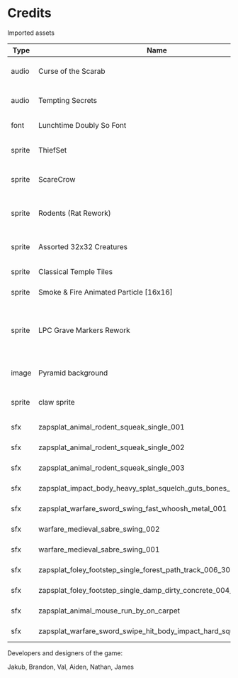 # Credits

Imported assets

| Type | Name | Author | URL | In-Game Usage | License |
| --- | --- | --- | --- | --- | --- |
| audio | Curse of the Scarab | Kevin MacLeod | https://incompetech.com/music/royalty-free/index.html?isrc=USUAN1600014&Search=Search | battle music | CC-BY 3.0 |
| audio | Tempting Secrets | Kevin MacLeod | https://incompetech.com/music/royalty-free/index.html?isrc=USUAN1300038&Search=Search | menu music | CC-BY 3.0 |
| font | Lunchtime Doubly So Font | codeman38 | https://www.1001fonts.com/lunchtime-doubly-so-font.html | UI font | --- |
| sprite | ThiefSet | SCay | https://opengameart.org/content/thief-job-set | image of boots for movement tile in tile set | GPL 3.0 |
| sprite | ScareCrow | TanBoonHing | https://opengameart.org/content/scare-crow | enemy scare crow / training dummy | CC-BY 3.0 |
| sprite | Rodents (Rat Rework) | Tuomo Untinen (Reemax) & Jordan Irwin (AntumDeluge) | https://opengameart.org/content/rodents-rat-rework | rat enemy | CC-BY 3.0 |
| sprite | Assorted 32x32 Creatures | AndHeGames | https://opengameart.org/content/assorted-32x32-creatures | mug of fizz enemy, and others | CC0 |
| sprite | Classical Temple Tiles | surt | https://opengameart.org/content/classical-temple-tiles | tile map (background) | CC-BY 4.0 |
| sprite | Smoke & Fire Animated Particle [16x16] | KnoblePersona | https://opengameart.org/content/smoke-fire-animated-particle-16x16 | death smoke | CC-BY 3.0 |
| sprite | LPC Grave Markers Rework | AntumDeluge, Casper Nilsson, Barbara Rivera, & ak-blanc | https://opengameart.org/content/lpc-grave-markers-rework | death grave | CC-BY-SA 3.0 |
| image | Pyramid background | bart | https://opengameart.org/content/pyramid-background | main menu bg | CC-BY-SA 3.0 |
| sprite | claw sprite | John2k | https://opengameart.org/content/bearclaw | claw attack | CC-BY-SA 3.0
| sfx | zapsplat_animal_rodent_squeak_single_001 | ZapSplat | https://www.zapsplat.com | rat_attack | CC-BY 3.0 |
| sfx | zapsplat_animal_rodent_squeak_single_002 | ZapSplat | https://www.zapsplat.com | rat_damaged | CC-BY 3.0 |
| sfx | zapsplat_animal_rodent_squeak_single_003 | ZapSplat | https://www.zapsplat.com | rat_death | CC-BY 3.0 |
| sfx | zapsplat_impact_body_heavy_splat_squelch_guts_bones_break_13492 | ZapSplat | https://www.zapsplat.com | generic_death | CC-BY 3.0 | 
| sfx | zapsplat_warfare_sword_swing_fast_whoosh_metal_001 | ZapSplat | https://www.zapsplat.com | generic_slash | CC-BY 3.0 |
| sfx | warfare_medieval_sabre_swing_002 | ZapSplat | https://www.zapsplat.com | generic_swing | CC-BY 3.0 |
| sfx | warfare_medieval_sabre_swing_001 | ZapSplat | https://www.zapsplat.com | generic_lunge | CC-BY 3.0 |
| sfx | zapsplat_foley_footstep_single_forest_path_track_006_30434 | ZapSplat | https://www.zapsplat.com | generic_step | CC-BY 3.0 |
| sfx | zapsplat_foley_footstep_single_damp_dirty_concrete_004_30427 | ZapSplat | https://www.zapsplat.com | generic_step | CC-BY 3.0 |
| sfx | zapsplat_animal_mouse_run_by_on_carpet | ZapSplat | https://www.zapsplat.com | rat_step | CC-BY 3.0 |
| sfx | zapsplat_warfare_sword_swipe_hit_body_impact_hard_squelch_20829 | ZapSplat | https://www.zapsplat.com | generic_damaged | CC-BY 3.0 |

Developers and designers of the game:

Jakub, Brandon, Val, Aiden, Nathan, James
